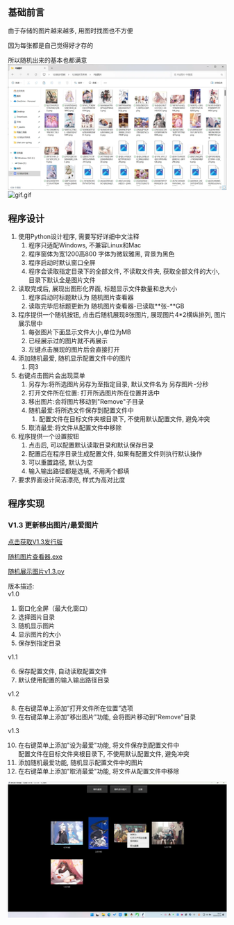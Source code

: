 ## 基础前言
由于存储的图片越来越多, 用图时找图也不方便

因为每张都是自己觉得好才存的

所以随机出来的基本也都满意
![img.png](mdimg/img.png)
![gif.gif](mdimg/gif.gif)

## 程序设计
1. 使用Python设计程序, 需要写好详细中文注释
    1. 程序只适配Windows, 不兼容Linux和Mac
    2. 程序窗体为宽1200高800 字体为微软雅黑, 背景为黑色
    3. 程序启动时默认窗口全屏
    4. 程序会读取指定目录下的全部文件, 不读取文件夹, 获取全部文件的大小, 目录下默认全是图片文件
2. 读取完成后, 展现出图形化界面, 标题显示文件数量和总大小
    1. 程序启动时标题默认为 随机图片查看器
    2. 读取完毕后标题更新为 随机图片查看器-已读取**张-**GB
3. 程序提供一个随机按钮, 点击后随机展现8张图片, 展现图片4*2横纵排列, 图片展示居中
    1. 每张图片下面显示文件大小,单位为MB
    2. 已经展示过的图片就不再展示
    3. 左键点击展现的图片后会直接打开
4. 添加随机最爱, 随机显示配置文件中的图片
    1. 同3
5. 右键点击图片会出现菜单
    1. 另存为:将所选图片另存为至指定目录, 默认文件名为 另存图片-分秒
    2. 打开文件所在位置: 打开所选图片所在位置并选中
    3. 移出图片:会将图片移动到"Remove"子目录
    4. 随机最爱:将所选文件保存到配置文件中
        1. 配置文件在目标文件夹根目录下, 不使用默认配置文件, 避免冲突
    5. 取消最爱:将文件从配置文件中移除
6. 程序提供一个设置按钮
    1. 点击后, 可以配置默认读取目录和默认保存目录
    2. 配置后在程序目录生成配置文件, 如果有配置文件则执行默认操作
    3. 可以重置路径, 默认为空
    4. 输入输出路径都是选填, 不用两个都填
7. 要求界面设计简洁漂亮, 样式为高对比度

## 程序实现

### V1.3 更新移出图片/最爱图片

[点击获取V1.3发行版](https://github.com/xianlin520/ImgRandomDisplay/releases/tag/V1.3)

[随机图片查看器.exe](https://www.yuque.com/attachments/yuque/0/2024/zip/28117057/1728894370670-01d79269-f612-463a-b0ac-290de9d9cf03.zip)

[随机展示图片v1.3.py](https://www.yuque.com/attachments/yuque/0/2024/py/28117057/1728894380466-aea4b8f8-87ff-438f-bacb-29c4c3d5123c.py)

版本描述:  
v1.0

1. 窗口化全屏（最大化窗口）
2. 选择图片目录
3. 随机显示图片
4. 显示图片的大小
5. 保存到指定目录

v1.1

6. 保存配置文件, 自动读取配置文件
7. 默认使用配置的输入输出路径目录

v1.2

8. 在右键菜单上添加“打开文件所在位置”选项
9. 在右键菜单上添加"移出图片"功能, 会将图片移动到"Remove"目录

v1.3

10. 在右键菜单上添加"设为最爱"功能, 将文件保存到配置文件中  
配置文件在目标文件夹根目录下, 不使用默认配置文件, 避免冲突
11. 添加随机最爱功能, 随机显示配置文件中的图片
12. 在右键菜单上添加"取消最爱"功能, 将文件从配置文件中移除

![img_1.png](mdimg/img_1.png)

